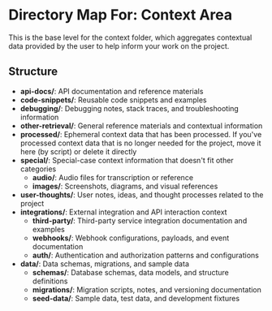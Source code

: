 # Directory Map For: Context Area

This is the base level for the context folder, which aggregates contextual data provided by the user to help inform your work on the project.

## Structure

- **api-docs/**: API documentation and reference materials
- **code-snippets/**: Reusable code snippets and examples
- **debugging/**: Debugging notes, stack traces, and troubleshooting information
- **other-retrieval/**: General reference materials and contextual information
- **processed/**: Ephemeral context data that has been processed. If you've processed context data that is no longer needed for the project, move it here (by script) or delete it directly
- **special/**: Special-case context information that doesn't fit other categories
  - **audio/**: Audio files for transcription or reference
  - **images/**: Screenshots, diagrams, and visual references
- **user-thoughts/**: User notes, ideas, and thought processes related to the project
- **integrations/**: External integration and API interaction context
  - **third-party/**: Third-party service integration documentation and examples
  - **webhooks/**: Webhook configurations, payloads, and event documentation
  - **auth/**: Authentication and authorization patterns and configurations
- **data/**: Data schemas, migrations, and sample data
  - **schemas/**: Database schemas, data models, and structure definitions
  - **migrations/**: Migration scripts, notes, and versioning documentation
  - **seed-data/**: Sample data, test data, and development fixtures